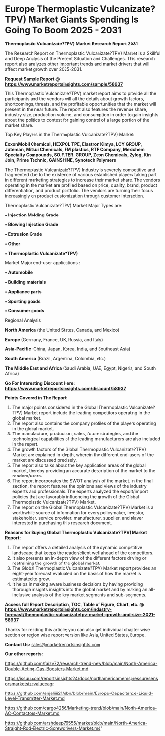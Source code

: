   # Europe Thermoplastic Vulcanizate?TPV) Market Giants Spending Is Going To Boom 2025 - 2031

<strong>Thermoplastic Vulcanizate?TPV) Market Research Report 2031</strong>

The Research Report on Thermoplastic Vulcanizate?TPV) Market is a Skillful and Deep Analysis of the Present Situation and Challenges. This research report also analyzes other important trends and market drivers that will affect market growth over 2025-2031.

<strong>Request Sample Report @ <a href=https://www.marketreportsinsights.com/sample/58937>https://www.marketreportsinsights.com/sample/58937</a></strong>

This Thermoplastic Vulcanizate?TPV) market report aims to provide all the participants and the vendors will all the details about growth factors, shortcomings, threats, and the profitable opportunities that the market will present in the near future. The report also features the revenue share, industry size, production volume, and consumption in order to gain insights about the politics to contest for gaining control of a large portion of the market share.

Top Key Players in the Thermoplastic Vulcanizate?TPV) Market:

<strong>ExxonMobil Chemical, HEXPOL TPE, Elastron Kimya, LCY GROUP, Juteman, Mitsui Chemicals, FM plastics, RTP Company, Mexichem Specialty Compounds, SO.F.TER. GROUP, Zeon Chemicals, Zylog, Kin Join, Prime Technic, GAINSHINE, Synotech Polymers</strong>

The Thermoplastic Vulcanizate?TPV) Industry is severely competitive and fragmented due to the existence of various established players taking part in different marketing strategies to increase their market share. The vendors operating in the market are profiled based on price, quality, brand, product differentiation, and product portfolio. The vendors are turning their focus increasingly on product customization through customer interaction.

Thermoplastic Vulcanizate?TPV) Market Major Types are:

<strong>• Injection Molding Grade

• Blowing Injection Grade

• Extrusion Grade

• Other

• Thermoplastic Vulcanizate?TPV)</strong>

Market Major end-user applications :

<strong>• Automobile

• Building materials

• Appliance parts

• Sporting goods

• Consumer goods</strong>

Regional Analysis

</u><strong><b>North America</b></strong> (the United States, Canada, and Mexico)

<strong><b>Europe </b></strong>(Germany, France, UK, Russia, and Italy)

<strong><b>Asia-Pacific</b></strong> (China, Japan, Korea, India, and Southeast Asia)

<strong><b>South America</b></strong> (Brazil, Argentina, Colombia, etc.)

<strong><b>The Middle East and Africa</b></strong> (Saudi Arabia, UAE, Egypt, Nigeria, and South Africa)

<strong>Go For Interesting Discount Here: <a href=https://www.marketreportsinsights.com/discount/58937>https://www.marketreportsinsights.com/discount/58937</a></strong>

<strong>Points Covered in The Report:</strong>
<ol>
  <li>The major points considered in the Global Thermoplastic Vulcanizate?TPV) Market report include the leading competitors operating in the global market.</li>
  <li>The report also contains the company profiles of the players operating in the global market.</li>
  <li>The manufacture, production, sales, future strategies, and the technological capabilities of the leading manufacturers are also included in the report.</li>
  <li>The growth factors of the Global Thermoplastic Vulcanizate?TPV) Market are explained in-depth, wherein the different end-users of the market are discussed precisely.</li>
  <li>The report also talks about the key application areas of the global market, thereby providing an accurate description of the market to the readers/users.</li>
  <li>The report incorporates the SWOT analysis of the market. In the final section, the report features the opinions and views of the industry experts and professionals. The experts analyzed the export/import policies that are favorably influencing the growth of the Global Thermoplastic Vulcanizate?TPV) Market.</li>
  <li>The report on the Global Thermoplastic Vulcanizate?TPV) Market is a worthwhile source of information for every policymaker, investor, stakeholder, service provider, manufacturer, supplier, and player interested in purchasing this research document.</li>
</ol>
<strong>Reasons for Buying Global Thermoplastic Vulcanizate?TPV) Market Report:</strong>

<ol>
  <li>The report offers a detailed analysis of the dynamic competitive landscape that keeps the reader/client well ahead of the competitors.</li>
  <li>It also presents an in-depth view of the different factors driving or restraining the growth of the global market.</li>
  <li>The Global Thermoplastic Vulcanizate?TPV) Market report provides an eight-year forecast evaluated on the basis of how the market is estimated to grow.</li>
  <li>It helps in making aware business decisions by having providing thorough insights insights into the global market and by making an all-inclusive analysis of the key market segments and sub-segments.</li>
</ol>
<strong>Access full Report Description, TOC, Table of Figure, Chart, etc. @ <a href=https://www.marketreportsinsights.com/industry-forecast/thermoplastic-vulcanizatetpv-market-growth-and-size-2021-58937>https://www.marketreportsinsights.com/industry-forecast/thermoplastic-vulcanizatetpv-market-growth-and-size-2021-58937</a></strong>


Thanks for reading this article; you can also get individual chapter wise section or region wise report version like Asia, United States, Europe.

<strong>Contact Us:</strong>
sales@marketreportsinsights.com

<strong>Our other reports:</strong>

<a href=https://github.com/faizy72/research-trend-new/blob/main/North-America-Double-Acting-Gas-Boosters-Market.md>https://github.com/faizy72/research-trend-new/blob/main/North-America-Double-Acting-Gas-Boosters-Market.md</a>

<a href=https://issuu.com/reportsinsights24/docs/northamericamemspressuresensorsmarketsizevaluecagr>https://issuu.com/reportsinsights24/docs/northamericamemspressuresensorsmarketsizevaluecagr</a>

<a href=https://github.com/anjaliiii21/abn/blob/main/Europe-Capacitance-Liquid-Level-Transmitter-Market.md>https://github.com/anjaliiii21/abn/blob/main/Europe-Capacitance-Liquid-Level-Transmitter-Market.md</a>

<a href=https://github.com/cargo4256/Marketing-trend/blob/main/North-America-AC-Contactors-Market.md>https://github.com/cargo4256/Marketing-trend/blob/main/North-America-AC-Contactors-Market.md</a>

<a href=https://github.com/arshdeep76555/market/blob/main/North-America-Straight-Rod-Electric-Screwdrivers-Market.md>https://github.com/arshdeep76555/market/blob/main/North-America-Straight-Rod-Electric-Screwdrivers-Market.md</a>"
